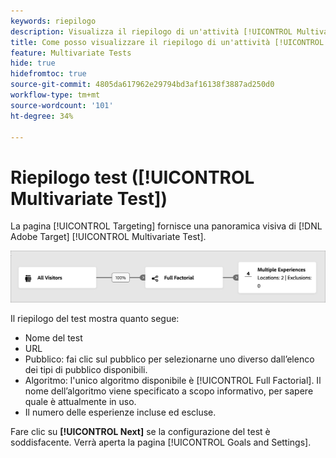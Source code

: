 ```yaml
---
keywords: riepilogo
description: Visualizza il riepilogo di un'attività [!UICONTROL Multivariate Test] (MVT) che fornisce una panoramica visiva dell'attività in [!DNL Adobe Target].
title: Come posso visualizzare il riepilogo di un'attività [!UICONTROL Multivariate Test] (MVT)?
feature: Multivariate Tests
hide: true
hidefromtoc: true
source-git-commit: 4805da617962e29794bd3af16138f3887ad250d0
workflow-type: tm+mt
source-wordcount: '101'
ht-degree: 34%

---
```


# Riepilogo test ([!UICONTROL Multivariate Test])

La pagina [!UICONTROL Targeting] fornisce una panoramica visiva di [!DNL Adobe Target] [!UICONTROL Multivariate Test].

![Finestra di dialogo Riepilogo del test](/help/main/c-activities/c-multivariate-testing/t-create-multivariate-test/assets/summary-new.png)

Il riepilogo del test mostra quanto segue:

* Nome del test
* URL
* Pubblico: fai clic sul pubblico per selezionarne uno diverso dall’elenco dei tipi di pubblico disponibili.
* Algoritmo: l&#39;unico algoritmo disponibile è [!UICONTROL Full Factorial]. Il nome dell’algoritmo viene specificato a scopo informativo, per sapere quale è attualmente in uso.
* Il numero delle esperienze incluse ed escluse.

Fare clic su **[!UICONTROL Next]** se la configurazione del test è soddisfacente. Verrà aperta la pagina [!UICONTROL Goals and Settings].
